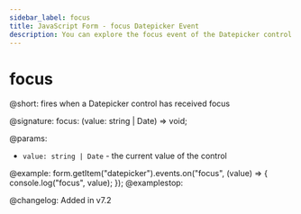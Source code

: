 ```yaml
---
sidebar_label: focus
title: JavaScript Form - focus Datepicker Event 
description: You can explore the focus event of the Datepicker control of Form in the documentation of the DHTMLX JavaScript UI library. Browse developer guides and API reference, try out code examples and live demos, and download a free 30-day evaluation version of DHTMLX Suite.
---
```


# focus

@short: fires when a Datepicker control has received focus

@signature: focus: (value: string | Date) => void;

@params:
- `value: string | Date` - the current value of the control

@example:
form.getItem("datepicker").events.on("focus", (value) => {
    console.log("focus", value);
});
@examplestop:

@changelog: Added in v7.2
